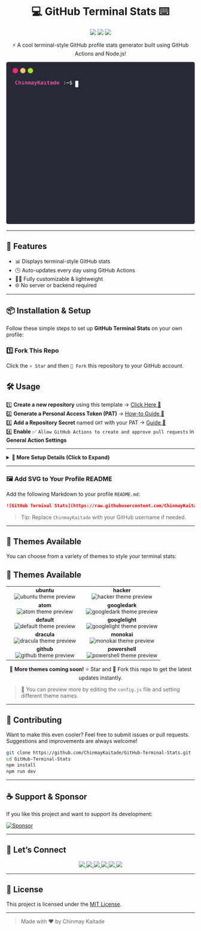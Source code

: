 <h1 align="center">💻 GitHub Terminal Stats ⌨️</h1>

<p align="center">
  <img src="https://img.shields.io/github/stars/ChinmayKaitade/GitHub-Terminal-Stats?style=for-the-badge&color=yellow" />
  <img src="https://img.shields.io/github/forks/ChinmayKaitade/GitHub-Terminal-Stats?style=for-the-badge&color=blue" />
  <img src="https://img.shields.io/github/issues/ChinmayKaitade/GitHub-Terminal-Stats?style=for-the-badge&color=orange" />
</p>

<p align="center">
  ⚡ A cool terminal-style GitHub profile stats generator built using GitHub Actions and Node.js!  
</p>

<p align="center">
  <img src="github_stats.svg" alt="GitHub Terminal Stats Preview" />
</p>

---

## 🚀 Features

- 📊 Displays terminal-style GitHub stats
- 🕒 Auto-updates every day using GitHub Actions
- 🧑‍💻 Fully customizable & lightweight
- 🌐 No server or backend required

---

## 📦 Installation & Setup

Follow these simple steps to set up **GitHub Terminal Stats** on your own profile:

### 1️⃣ Fork This Repo

Click the `⭐ Star` and then `🍴 Fork` this repository to your GitHub account.

## 🛠 Usage

1️⃣ **Create a new repository** using this template → [Click Here 🚀](https://github.com/yogeshwaran01/github-stats-terminal-style/generate)  
2️⃣ **Generate a Personal Access Token (PAT)** → [How-to Guide 🔑](https://docs.github.com/en/github/authenticating-to-github/keeping-your-account-and-data-secure/creating-a-personal-access-token)  
3️⃣ **Add a Repository Secret** named `GHT` with your PAT → [Guide 🔐](https://docs.github.com/en/actions/reference/encrypted-secrets)  
4️⃣ **Enable** ✅ `Allow GitHub Actions to create and approve pull requests` in **General Action Settings**

---

<details>
  <summary><b>📜 More Setup Details (Click to Expand)</b></summary>
  <br/>

### 🔑 Authentication & Permissions

To allow **GitHub Actions** to commit and push changes automatically:

---

#### 🛠 Setting Up Personal Access Token (PAT)

1️⃣ Navigate to **⚙ Settings → Developer settings → Personal access tokens**  
2️⃣ Click **Generate a new token (classic)**  
3️⃣ Select the following scopes:

- ✅ `repo` → Full control of repositories
- ✅ `workflow` → Trigger & run GitHub Actions

⚠ **Important:** Copy your token now — you won’t be able to see it again!

---

#### 🔐 Adding the Token as a Secret

1️⃣ Go to **Settings → Secrets and Variables → Actions**  
2️⃣ Click **New Repository Secret**  
3️⃣ **Name:** `GHT`  
4️⃣ **Value:** Your copied PAT  
5️⃣ Save ✅

💡 **Security Tip:** Never share your PAT publicly — it can modify your repositories.

---

#### ⚙ Grant Workflow Permissions

1️⃣ Go to **Settings → Actions → General**  
2️⃣ Scroll to **Workflow Permissions**  
3️⃣ Select **Read and write permissions**  
4️⃣ Enable **Allow GitHub Actions to create and approve pull requests**  
5️⃣ Save ✅

---

### 🏃 Running Workflows

#### ▶ Manual Execution

1️⃣ Go to the **Actions** tab  
2️⃣ Select the `main.yml` workflow  
3️⃣ Click **Run Workflow** 🖱

#### ⏱ Automated Execution

- Runs **daily at 2:47 UTC** 🕑
- Change schedule in `/.github/workflows/main.yml` → Use [Cron Generator ⏳](https://crontab.guru/)

---

</details>

---

### 🖼️ Add SVG to Your Profile README

Add the following Markdown to your profile `README.md`:

```md
![GitHub Terminal Stats](https://raw.githubusercontent.com/ChinmayKaitade/GitHub-Terminal-Stats/github_stats.svg)
```

> Tip: Replace `ChinmayKaitade` with your GitHub username if needed.

---

## 🎨 Themes Available

You can choose from a variety of themes to style your terminal stats:

## 🎨 Themes Available

<table>
  <tr>
    <td align="center" width="50%">
      <strong>ubuntu</strong><br/>
      <img src="https://raw.githubusercontent.com/ChinmayKaitade/GitHub-Terminal-Stats-Template/master/themes/ubuntu.svg" alt="ubuntu theme preview" />
    </td>
    <td align="center" width="50%">
      <strong>hacker</strong><br/>
      <img src="https://raw.githubusercontent.com/ChinmayKaitade/GitHub-Terminal-Stats-Template/master/themes/hacker.svg" alt="hacker theme preview" />
    </td>
  </tr>
  <tr>
    <td align="center">
      <strong>atom</strong><br/>
      <img src="https://raw.githubusercontent.com/ChinmayKaitade/GitHub-Terminal-Stats-Template/master/themes/atom.svg" alt="atom theme preview" />
    </td>
    <td align="center">
      <strong>googledark</strong><br/>
      <img src="https://raw.githubusercontent.com/ChinmayKaitade/GitHub-Terminal-Stats-Template/master/themes/googledark.svg" alt="googledark theme preview" />
    </td>
  </tr>
  <tr>
    <td align="center">
      <strong>default</strong><br/>
      <img src="https://raw.githubusercontent.com/ChinmayKaitade/GitHub-Terminal-Stats-Template/master/themes/default.svg" alt="default theme preview" />
    </td>
    <td align="center">
      <strong>googlelight</strong><br/>
      <img src="https://raw.githubusercontent.com/ChinmayKaitade/GitHub-Terminal-Stats-Template/master/themes/googlelight.svg" alt="googlelight theme preview" />
    </td>
  </tr>
  <tr>
    <td align="center">
      <strong>dracula</strong><br/>
      <img src="https://raw.githubusercontent.com/ChinmayKaitade/GitHub-Terminal-Stats-Template/master/themes/dracula.svg" alt="dracula theme preview" />
    </td>
    <td align="center">
      <strong>monokai</strong><br/>
      <img src="https://raw.githubusercontent.com/ChinmayKaitade/GitHub-Terminal-Stats-Template/master/themes/monokai.svg" alt="monokai theme preview" />
    </td>
  </tr>
  <tr>
    <td align="center">
      <strong>github</strong><br/>
      <img src="https://raw.githubusercontent.com/ChinmayKaitade/GitHub-Terminal-Stats-Template/master/themes/github.svg" alt="github theme preview" />
    </td>
    <td align="center">
      <strong>powershell</strong><br/>
      <img src="https://raw.githubusercontent.com/ChinmayKaitade/GitHub-Terminal-Stats-Template/master/themes/powershell.svg" alt="powershell theme preview" />
    </td>
  </tr>
</table>

<p align="center">
  🚀 <b>More themes coming soon!</b>  
  ⭐ Star and 🍴 Fork this repo to get the latest updates instantly.
</p>

> 📝 You can preview more by editing the `config.js` file and setting different theme names.

---

## 🙌 Contributing

Want to make this even cooler?
Feel free to submit issues or pull requests. Suggestions and improvements are always welcome!

```bash
git clone https://github.com/ChinmayKaitade/GitHub-Terminal-Stats.git
cd GitHub-Terminal-Stats
npm install
npm run dev
```

---

## ☕ Support & Sponsor

If you like this project and want to support its development:

[![Sponsor](https://img.shields.io/badge/Sponsor%20Project-💖-red?style=for-the-badge)](https://github.com/sponsors/ChinmayKaitade)

---

## 🔗 Let’s Connect

<p align="center">
  <a href="https://www.linkedin.com/in/chinmay-sharad-kaitade" target="_blank">
    <img src="https://img.shields.io/badge/LinkedIn-0A66C2?style=for-the-badge&logo=linkedin&logoColor=white" />
  </a>
  <a href="mailto:chinmaykaitade123@gmail.com" target="_blank">
    <img src="https://img.shields.io/badge/Gmail-D14836?style=for-the-badge&logo=gmail&logoColor=white" />
  </a>
  <a href="https://twitter.com/chinmaydotcom" target="_blank">
    <img src="https://img.shields.io/badge/X-000000?style=for-the-badge&logo=twitter&logoColor=white" />
  </a>
  <a href="https://github.com/ChinmayKaitade" target="_blank">
    <img src="https://img.shields.io/badge/GitHub-181717?style=for-the-badge&logo=github&logoColor=white" />
  </a>
  <a href="https://chinmaykaitadeportfolio.vercel.app/" target="_blank">
    <img src="https://img.shields.io/badge/Portfolio-58A6FF?style=for-the-badge&logo=vercel&logoColor=white" />
  </a>
  <a href="https://www.youtube.com/@chinmaykaitade" target="_blank">
    <img src="https://img.shields.io/badge/YouTube-FF0000?style=for-the-badge&logo=youtube&logoColor=white" />
  </a>
</p>

---

## 📄 License

This project is licensed under the [MIT License](./LICENSE).

---

> Made with ❤️ by Chinmay Kaitade
